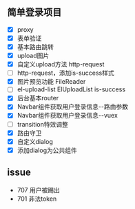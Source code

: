## 简单登录项目

- [x] proxy
- [x] 表单验证
- [x] 基本路由跳转
- [x] upload图片
- [x] 自定义upload方法 http-request
- [ ] http-request，添加is-success样式
- [x] 图片预览功能  FileReader
- [ ] el-upload-list ElUploadList is-success
- [x] 后台基本router
- [x] Navbar组件获取用户登录信息--路由参数
- [x] Navbar组件获取用户登录信息--vuex
- [ ] transition特效调整
- [x] 路由守卫
- [x] 自定义dialog
- [x] 添加dialog为公共组件

## issue
+ 707 用户被踢出
+ 701 非法token

